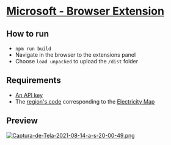 # [Microsoft - Browser Extension](https://github.com/microsoft/Web-Dev-For-Beginners/blob/main/5-browser-extension/README.md)

## How to run

- `npm run build`
- Navigate in the browser to the extensions panel
- Choose `load unpacked` to upload the `/dist` folder

## Requirements

- [An API key](https://www.co2signal.com/)
- The [region's code](http://api.electricitymap.org/v3/zones) corresponding to the [Electricity Map](https://www.electricitymap.org/map)

## Preview

[![Captura-de-Tela-2021-08-14-a-s-20-00-49.png](https://i.postimg.cc/rmjMtyQW/Captura-de-Tela-2021-08-14-a-s-20-00-49.png)](https://postimg.cc/jwDGpTVd)
